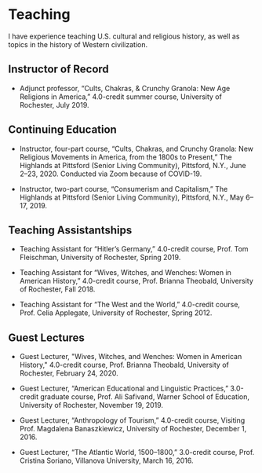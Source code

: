 # Teaching

I have experience teaching U.S. cultural and religious history, as well as topics in the history of Western civilization.

## Instructor of Record ##

* Adjunct professor, “Cults, Chakras, & Crunchy Granola: New Age Religions in America,” 4.0-credit summer course, University of Rochester, July 2019.

## Continuing Education ##

* Instructor, four-part course, “Cults, Chakras, and Crunchy Granola: New Religious Movements in America, from the 1800s to Present,” The Highlands at Pittsford (Senior Living Community), Pittsford, N.Y., June 2–23, 2020. Conducted via Zoom because of COVID-19.

* Instructor, two-part course, “Consumerism and Capitalism,” The Highlands at Pittsford (Senior Living Community), Pittsford, N.Y., May 6–17, 2019.

## Teaching Assistantships ##

* Teaching Assistant for “Hitler’s Germany,” 4.0-credit course, Prof. Tom Fleischman, University of Rochester, Spring 2019.

* Teaching Assistant for “Wives, Witches, and Wenches: Women in American History,” 4.0-credit course, Prof. Brianna Theobald, University of Rochester, Fall 2018.

* Teaching Assistant for “The West and the World,” 4.0-credit course, Prof. Celia Applegate, University of Rochester, Spring 2012.

## Guest Lectures ##

* Guest Lecturer, "Wives, Witches, and Wenches: Women in American History," 4.0-credit course, Prof. Brianna Theobald, University of Rochester, February 24, 2020.

* Guest Lecturer, “American Educational and Linguistic Practices,” 3.0-credit graduate course, Prof. Ali Safivand, Warner School of Education, University of Rochester, November 19, 2019. 

* Guest Lecturer, “Anthropology of Tourism,” 4.0-credit course, Visiting Prof. Magdalena Banaszkiewicz, University of Rochester, December 1, 2016.

* Guest Lecturer, “The Atlantic World, 1500–1800,” 3.0-credit course, Prof. Cristina Soriano, Villanova University, March 16, 2016.
